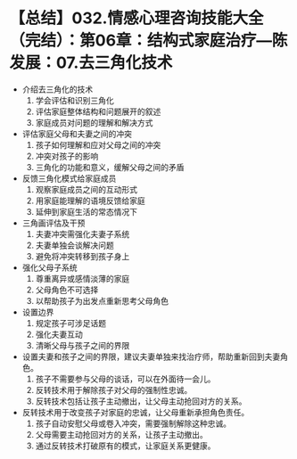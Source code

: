 # 【总结】032.情感心理咨询技能大全（完结）：第06章：结构式家庭治疗—陈发展：07.去三角化技术

-   介绍去三角化的技术
    1.  学会评估和识别三角化
    2.  评估家庭整体结构和问题展开的叙述
    3.  家庭成员对问题的理解和解决方式
-   评估家庭父母和夫妻之间的冲突
    1.  孩子如何理解和应对父母之间的冲突
    2.  冲突对孩子的影响
    3.  三角化的功能和意义，缓解父母之间的矛盾
-   反馈三角化模式给家庭成员
    1.  观察家庭成员之间的互动形式
    2.  用家庭能理解的语境反馈给家庭
    3.  延伸到家庭生活的常态情况下
-   三角画评估及干预
    1.  夫妻冲突需强化夫妻子系统
    2.  夫妻单独会谈解决问题
    3.  避免将冲突转移到孩子身上
-   强化父母子系统
    1.  尊重离异或感情淡薄的家庭
    2.  父母角色不可选择
    3.  以帮助孩子为出发点重新思考父母角色
-   设置边界
    1.  规定孩子可涉足话题
    2.  强化夫妻互动
    3.  清晰父母与孩子之间的界限
-   设置夫妻和孩子之间的界限，建议夫妻单独来找治疗师，帮助重新回到夫妻角色。
    1.  孩子不需要参与父母的谈话，可以在外面待一会儿。
    2.  反转技术用于解除孩子对父母的强制性忠诚。
    3.  反转技术包括让孩子主动撤出，让父母主动抢回对方的关系。
-   反转技术用于改变孩子对家庭的忠诚，让父母重新承担角色责任。
    1.  孩子自动安慰父母或卷入冲突，需要强制解除这种忠诚。
    2.  父母需要主动抢回对方的关系，让孩子主动撤出。
    3.  通过反转技术打破原有的模式，让家庭关系更健康。